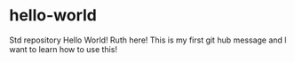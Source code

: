 # hello-world
Std repository
Hello World!
Ruth here! This is my first git hub message and I want to learn how to use this!
